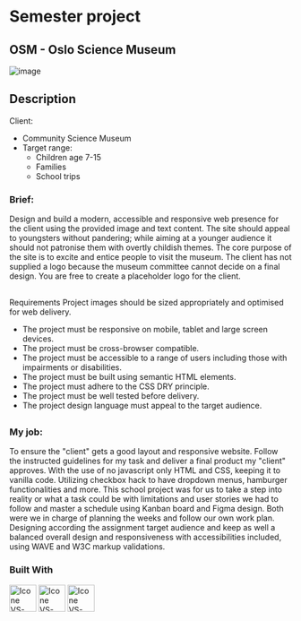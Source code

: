 # Semester project

## OSM - Oslo Science Museum

![image](https://github.com/user-attachments/assets/b6341502-753a-43a9-bbe7-2dc438da18b4)


## Description

Client:
- Community Science Museum
- Target range: 
    - Children age 7-15
    - Families
    - School trips

### Brief:
Design and build a modern, accessible and responsive web presence for the client using the provided image and text content.
The site should appeal to youngsters without pandering; while aiming at a younger audience it should not patronise them with overtly childish themes. The core purpose of the site is to excite and entice people to visit the museum.
The client has not supplied a logo because the museum committee cannot decide on a final design. You are free to create a placeholder logo for the client.

##
Requirements
Project images should be sized appropriately and optimised for web delivery.
- The project must be responsive on mobile, tablet and large screen devices.
- The project must be cross-browser compatible.
- The project must be accessible to a range of users including those with impairments or disabilities.
- The project must be built using semantic HTML elements.
- The project must adhere to the CSS DRY principle.
- The project must be well tested before delivery.
- The project design language must appeal to the target audience.
##
### My job:
To ensure the "client" gets a good layout and responsive website. Follow the instructed guidelines for my task and deliver a final product my "client" approves. With the use of no javascript only HTML and CSS, keeping it to vanilla code. Utilizing checkbox hack to have dropdown menus, hamburger functionalities and more.
This school project was for us to take a step into reality or what a task could be with limitations and user stories we had to follow and master a schedule using Kanban board and Figma design. Both were we in charge of planning the weeks and follow our own work plan. Designing according the assignment target audience and keep as well a balanced overall design and responsiveness with accessibilities included, using WAVE and W3C markup validations. 


### Built With

[<img title="Figma" height="48px" width="48px" alt="Icone VS-Code" src="https://skillicons.dev/icons?i=figma"/>](https://www.figma.com/)
[<img title="HTML" height="48px" width="48px" alt="Icone VS-Code" src="https://skillicons.dev/icons?i=html"/>](https://developer.mozilla.org/en-US/docs/Web/HTML)
[<img title="CSS" height="48px" width="48px" alt="Icone VS-Code" src="https://skillicons.dev/icons?i=css"/>](https://developer.mozilla.org/en-US/docs/Web/CSS)

